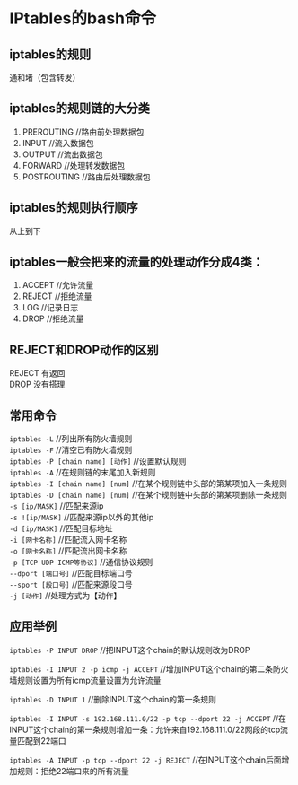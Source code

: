 # IPtables的bash命令  
## iptables的规则  
通和堵（包含转发）

## iptables的规则链的大分类  
1. PREROUTING   //路由前处理数据包  
2. INPUT    //流入数据包  
3. OUTPUT   //流出数据包  
4. FORWARD  //处理转发数据包  
5. POSTROUTING  //路由后处理数据包  
## iptables的规则执行顺序  
从上到下  
## iptables一般会把来的流量的处理动作分成4类：  
1. ACCEPT //允许流量  
2. REJECT //拒绝流量  
3. LOG  //记录日志  
4. DROP //拒绝流量  
## REJECT和DROP动作的区别  
REJECT 有返回  
DROP 没有搭理  
## 常用命令  
`iptables -L`   //列出所有防火墙规则  
`iptables -F`   //清空已有防火墙规则  
`iptables -P [chain name] [动作]`   //设置默认规则  
`iptables -A`   //在规则链的末尾加入新规则  
`iptables -I [chain name] [num]`   //在某个规则链中头部的第某项加入一条规则  
`iptables -D [chain name] [num]`   //在某个规则链中头部的第某项删除一条规则  
`-s [ip/MASK]`  //匹配来源ip  
`-s ![ip/MASK]`  //匹配来源ip以外的其他ip  
`-d [ip/MASK]`  //匹配目标地址  
`-i [网卡名称]` //匹配流入网卡名称   
`-o [网卡名称]` //匹配流出网卡名称  
`-p [TCP UDP ICMP等协议]`   //通信协议规则  
`--dport [端口号]`  //匹配目标端口号  
`--sport [段口号]`  //匹配来源段口号  
`-j [动作]` //处理方式为【动作】  

## 应用举例  
`iptables -P INPUT DROP`    //把INPUT这个chain的默认规则改为DROP  

`iptables -I INPUT 2 -p icmp -j ACCEPT` //增加INPUT这个chain的第二条防火墙规则设置为所有icmp流量设置为允许流量  

`iptables -D INPUT 1`   //删除INPUT这个chain的第一条规则  

`iptables -I INPUT -s 192.168.111.0/22 -p tcp --dport 22 -j ACCEPT`   //在INPUT这个chain的第一条规则增加一条：允许来自192.168.111.0/22网段的tcp流量匹配到22端口  

`iptables -A INPUT -p tcp --dport 22 -j REJECT`   //在INPUT这个chain后面增加规则：拒绝22端口来的所有流量  


